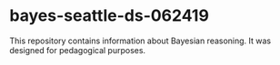 # bayes-seattle-ds-062419

This repository contains information about Bayesian reasoning. It was designed for pedagogical purposes.
